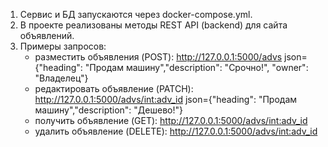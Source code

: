1. Сервис и БД запускаются через docker-compose.yml.
2. В проекте реализованы методы REST API (backend) для сайта объявлений.
3. Примеры запросов:
    - разместить объявления (POST):
    http://127.0.0.1:5000/advs
    json={"heading": "Продам машину","description": "Срочно!", "owner": "Владелец"}
    - редактировать объявление (PATCH):
    http://127.0.0.1:5000/advs/<int:adv_id>
    json={"heading": "Продам машину","description": "Дешево!"}
    - получить объявление (GET):
    http://127.0.0.1:5000/advs/<int:adv_id>
    - удалить объявление (DELETE):
    http://127.0.0.1:5000/advs/<int:adv_id>

